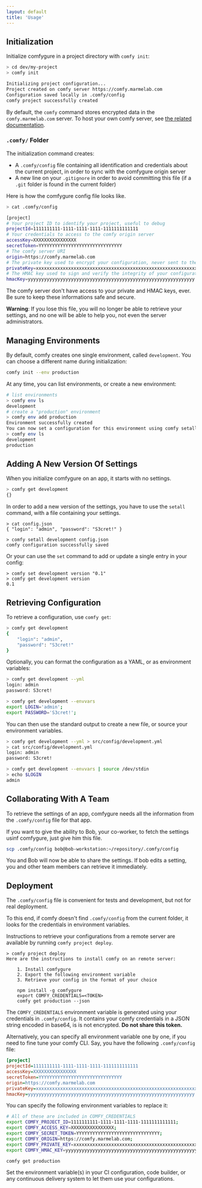 ```yaml
---
layout: default
title: 'Usage'
---
```


## Initialization

Initialize comfygure in a project directory with `comfy init`:

```bash
> cd dev/my-project
> comfy init

Initializing project configuration...
Project created on comfy server https://comfy.marmelab.com
Configuration saved locally in .comfy/config
comfy project successfully created
```

By default, the `comfy` command stores encrypted data in the `comfy.marmelab.com` server. To host your own comfy server, see [the related documentation](./HostYourOwn.html).

### `.comfy/` Folder

The initialization command creates:

-   A `.comfy/config` file containing all identification and credentials about the current project, in order to sync with the comfygure origin server
-   A new line on your `.gitignore` in order to avoid committing this file (if a `.git` folder is found in the current folder)

Here is how the comfygure config file looks like.

```bash
> cat .comfy/config

[project]
# Your project ID to identify your project, useful to debug
projectId=1111111111-1111-1111-1111-1111111111111
# Your credentials to access to the comfy origin server
accessKey=XXXXXXXXXXXXXXXX
secretToken=YYYYYYYYYYYYYYYYYYYYYYYYYYYYYYY
# The comfy server URI
origin=https://comfy.marmelab.com
# The private key used to encrypt your configuration, never sent to the server
privateKey=xxxxxxxxxxxxxxxxxxxxxxxxxxxxxxxxxxxxxxxxxxxxxxxxxxxxxxxxxxxxxx
# The HMAC key used to sign and verify the integrity of your configuration, never sent to the server
hmacKey=yyyyyyyyyyyyyyyyyyyyyyyyyyyyyyyyyyyyyyyyyyyyyyyyyyyyyyyyyyyyyy
```

The comfy server don't have access to your private and HMAC keys, ever. Be sure to keep these informations safe and secure.

**Warning**: If you lose this file, you will no longer be able to retrieve your settings, and no one will be able to help you, not even the server administrators.

## Managing Environments

By default, comfy creates one single environment, called `development`. You can choose a different name during initialization:

```bash
comfy init --env production
```

At any time, you can list environments, or create a new environment:

```bash
# list environments
> comfy env ls
development
# create a "production" environment
> comfy env add production
Environment successfully created
You can now set a configuration for this environment using comfy setall production
> comfy env ls
development
production
```

## Adding A New Version Of Settings

When you initialize comfygure on an app, it starts with no settings.

```bash
> comfy get development
{}
```

In order to add a new version of the settings, you have to use the `setall` command, with a file containing your settings.

```
> cat config.json
{ "login": "admin", "password": "S3cret!" }

> comfy setall development config.json
comfy configuration successfully saved
```

Or your can use the `set` command to add or update a single entry in your config:

```
> comfy set development version "0.1"
> comfy get development version
0.1
```

## Retrieving Configuration

To retrieve a configuration, use `comfy get`:

```bash
> comfy get development
{
    "login": "admin",
    "password": "S3cret!"
}
```

Optionally, you can format the configuration as a YAML, or as environment variables:

```bash
> comfy get development --yml
login: admin
password: S3cret!

> comfy get development --envvars
export LOGIN='admin';
export PASSWORD='S3cret!';
```

You can then use the standard output to create a new file, or source your environment variables.

```bash
> comfy get development --yml > src/config/development.yml
> cat src/config/development.yml
login: admin
password: S3cret!

> comfy get development --envvars | source /dev/stdin
> echo $LOGIN
admin
```

## Collaborating With A Team

To retrieve the settings of an app, comfygure needs all the information from the `.comfy/config` file for that app.

If you want to give the ability to Bob, your co-worker, to fetch the settings usinf comfygure, just give him this file.

```bash
scp .comfy/config bob@bob-workstation:~/repository/.comfy/config
```

You and Bob will now be able to share the settings. If bob edits a setting, you and other team members can retrieve it immediately.

## Deployment

The `.comfy/config` file is convenient for tests and development, but not for real deployment.

To this end, if comfy doesn't find `.comfy/config` from the current folder, it looks for the credentials in environment variables.

Instructions to retrieve your configurations from a remote server are available by running `comfy project deploy`.

```
> comfy project deploy
Here are the instructions to install comfy on an remote server:

    1. Install comfygure
    2. Export the following environment variable
    3. Retrieve your config in the format of your choice

    npm install -g comfygure
    export COMFY_CREDENTIALS=<TOKEN>
    comfy get production --json
```

The `COMFY_CREDENTIALS` environment variable is generated using your credentials in `.comfy/config`. It contains your comfy credentials in a JSON string encoded in base64, is is not encrypted. **Do not share this token.**

Alternatively, you can specify all environment variable one by one, if you need to fine tune your comfy CLI. Say, you have the following `.comfy/config` file:

```ini
[project]
projectId=1111111111-1111-1111-1111-1111111111111
accessKey=XXXXXXXXXXXXXXXX
secretToken=YYYYYYYYYYYYYYYYYYYYYYYYYYYYYYY
origin=https://comfy.marmelab.com
privateKey=xxxxxxxxxxxxxxxxxxxxxxxxxxxxxxxxxxxxxxxxxxxxxxxxxxxxxxxxxxxxxx
hmacKey=yyyyyyyyyyyyyyyyyyyyyyyyyyyyyyyyyyyyyyyyyyyyyyyyyyyyyyyyyyyyyy
```

You can specify the following environment variables to replace it:

```bash
# All of these are included in COMFY_CREDENTIALS
export COMFY_PROJECT_ID=1111111111-1111-1111-1111-1111111111111;
export COMFY_ACCESS_KEY=XXXXXXXXXXXXXXXX;
export COMFY_SECRET_TOKEN=YYYYYYYYYYYYYYYYYYYYYYYYYYYYYYY;
export COMFY_ORIGIN=https://comfy.marmelab.com;
export COMFY_PRIVATE_KEY=xxxxxxxxxxxxxxxxxxxxxxxxxxxxxxxxxxxxxxxxxxxxxxxxxxxxxxxxxxxxxx;
export COMFY_HMAC_KEY=yyyyyyyyyyyyyyyyyyyyyyyyyyyyyyyyyyyyyyyyyyyyyyyyyyyyyyyyyyyyyy;

comfy get production
```

Set the environment variable(s) in your CI configuration, code builder, or any continuous delivery system to let them use your configurations.
